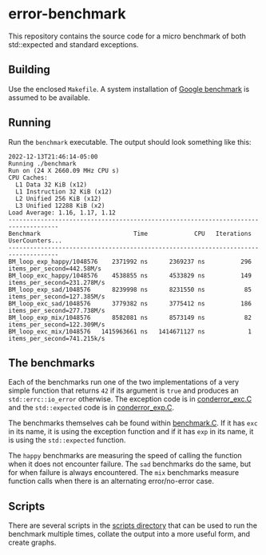 # error-benchmark

This repository contains the source code for a micro benchmark of both
std::expected and standard exceptions.

## Building

Use the enclosed `Makefile`. A system installation of [Google
benchmark](https://github.com/google/benchmark) is assumed to be available.

## Running

Run the `benchmark` executable. The output should look something like this:

```shell
2022-12-13T21:46:14-05:00
Running ./benchmark
Run on (24 X 2660.09 MHz CPU s)
CPU Caches:
  L1 Data 32 KiB (x12)
  L1 Instruction 32 KiB (x12)
  L2 Unified 256 KiB (x12)
  L3 Unified 12288 KiB (x2)
Load Average: 1.16, 1.17, 1.12
------------------------------------------------------------------------------------
Benchmark                          Time             CPU   Iterations UserCounters...
------------------------------------------------------------------------------------
BM_loop_exp_happy/1048576    2371992 ns      2369237 ns          296 items_per_second=442.58M/s
BM_loop_exc_happy/1048576    4538855 ns      4533829 ns          149 items_per_second=231.278M/s
BM_loop_exp_sad/1048576      8239998 ns      8231550 ns           85 items_per_second=127.385M/s
BM_loop_exc_sad/1048576      3779382 ns      3775412 ns          186 items_per_second=277.738M/s
BM_loop_exp_mix/1048576      8582081 ns      8573149 ns           82 items_per_second=122.309M/s
BM_loop_exc_mix/1048576   1415963661 ns   1414671127 ns            1 items_per_second=741.215k/s
```

## The benchmarks

Each of the benchmarks run one of the two implementations of a very simple
function that returns `42` if its argument is `true` and produces an
`std::errc::io_error` otherwise. The exception code is in
[conderror_exc.C](conderror_exc.C) and the `std::expected` code is in
[conderror_exp.C](conderror_exc.C).

The benchmarks themselves cah be found within [benchmark.C](benchmark.C). If it
has `exc` in its name, it is using the exception function and if it has `exp`
in its name, it is using the `std::expected` function.

The `happy` benchmarks are measuring the speed of calling the function when it
does not encounter failure. The `sad` benchmarks do the same, but for when
failure is always encountered. The `mix` benchmarks measure function calls when
there is an alternating error/no-error case.

## Scripts

There are several scripts in the [scripts directory](scripts) that can be used
to run the benchmark multiple times, collate the output into a more useful
form, and create graphs.
